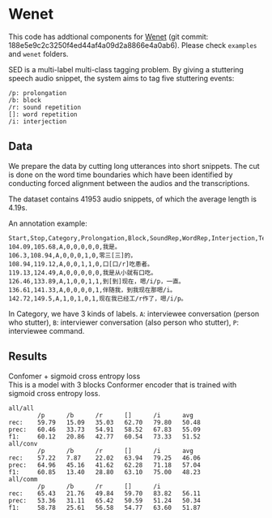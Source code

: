 # Wenet
This code has addtional components for [Wenet](https://github.com/wenet-e2e/wenet) (git commit: 188e5e9c2c3250f4ed44af4a09d2a8866e4a0ab6). Please check `examples` and `wenet` folders.

SED is a multi-label multi-class tagging problem. By giving a stuttering speech audio snippet, the system aims to tag five stuttering events:

```
/p: prolongation
/b: block
/r: sound repetition
[]: word repetition
/i: interjection
```

## Data

We prepare the data by cutting long utterances into short snippets. The cut is done on the word time boundaries which have been identified by conducting forced alignment between the audios and the transcriptions.

The dataset contains 41953 audio snippets, of which the average length is 4.19s.

An annotation example:

```
Start,Stop,Category,Prolongation,Block,SoundRep,WordRep,Interjection,Text
104.09,105.68,A,0,0,0,0,0,我是。
106.3,108.94,A,0,0,0,1,0,零三[三]的，
108.94,119.12,A,0,0,1,1,0,口[口/r]吃患者。
119.13,124.49,A,0,0,0,0,0,我是从小就有口吃。
126.46,133.89,A,1,0,0,1,1,到[到]现在，嗯/i/p，一直。
136.61,141.33,A,0,0,0,0,1,伴随我，到我现在那嗯/i。
142.72,149.5,A,1,0,1,0,1,现在我已经工/r作了，嗯/i/p。
```

In Category, we have 3 kinds of labels. `A`: interviewee conversation (person who stutter), `B`: interviewer conversation (also person who stutter), `P`: interviewee command. 

## Results

Confomer + sigmoid cross entropy loss  
This is a model with 3 blocks Conformer encoder that is trained with sigmoid cross entropy loss.
```
all/all
        /p      /b      /r      []      /i      avg
rec:    59.79   15.09   35.03   62.70   79.80   50.48
prec:   60.46   33.73   54.91   58.52   67.83   55.09
f1:     60.12   20.86   42.77   60.54   73.33   51.52
all/conv
        /p      /b      /r      []      /i      avg
rec:    57.22   7.87    22.02   63.94   79.25   46.06
prec:   64.96   45.16   41.62   62.28   71.18   57.04
f1:     60.85   13.40   28.80   63.10   75.00   48.23
all/comm
        /p      /b      /r      []      /i      
rec:    65.43   21.76   49.84   59.70   83.82   56.11
prec:   53.36   31.11   65.42   50.59   51.24   50.34
f1:     58.78   25.61   56.58   54.77   63.60   51.87
```